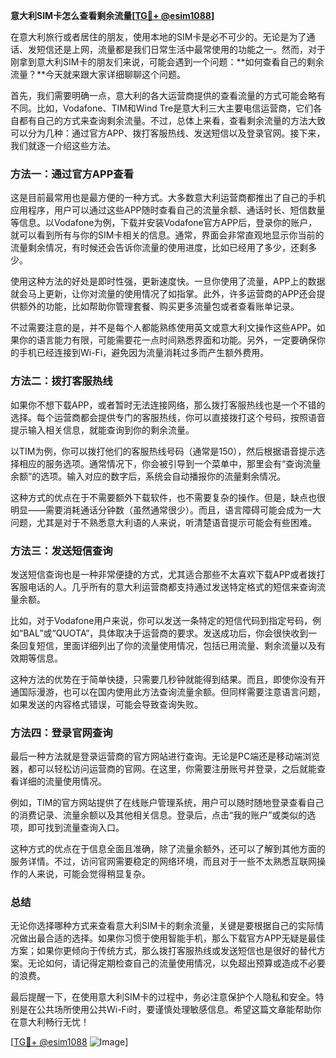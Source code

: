 **意大利SIM卡怎么查看剩余流量[[TG💪+ @esim1088](https://t.me/s/esim1088)]**

在意大利旅行或者居住的朋友，使用本地的SIM卡是必不可少的。无论是为了通话、发短信还是上网，流量都是我们日常生活中最常使用的功能之一。然而，对于刚拿到意大利SIM卡的朋友们来说，可能会遇到一个问题：**如何查看自己的剩余流量？**今天就来跟大家详细聊聊这个问题。

首先，我们需要明确一点，意大利的各大运营商提供的查看流量的方式可能会略有不同。比如，Vodafone、TIM和Wind Tre是意大利三大主要电信运营商，它们各自都有自己的方式来查询剩余流量。不过，总体上来看，查看剩余流量的方法大致可以分为几种：通过官方APP、拨打客服热线、发送短信以及登录官网。接下来，我们就逐一介绍这些方法。

### 方法一：通过官方APP查看

这是目前最常用也是最方便的一种方式。大多数意大利运营商都推出了自己的手机应用程序，用户可以通过这些APP随时查看自己的流量余额、通话时长、短信数量等信息。以Vodafone为例，下载并安装Vodafone官方APP后，登录你的账户，就可以看到所有与你的SIM卡相关的信息。通常，界面会非常直观地显示你当前的流量剩余情况，有时候还会告诉你流量的使用进度，比如已经用了多少，还剩多少。

使用这种方法的好处是即时性强，更新速度快。一旦你使用了流量，APP上的数据就会马上更新，让你对流量的使用情况了如指掌。此外，许多运营商的APP还会提供额外的功能，比如帮助你管理套餐、购买更多流量包或者查看账单记录。

不过需要注意的是，并不是每个人都能熟练使用英文或意大利文操作这些APP。如果你的语言能力有限，可能需要花一点时间熟悉界面和功能。另外，一定要确保你的手机已经连接到Wi-Fi，避免因为流量消耗过多而产生额外费用。

### 方法二：拨打客服热线

如果你不想下载APP，或者暂时无法连接网络，那么拨打客服热线也是一个不错的选择。每个运营商都会提供专门的客服热线，你可以直接拨打这个号码，按照语音提示输入相关信息，就能查询到你的剩余流量。

以TIM为例，你可以拨打他们的客服热线号码（通常是150），然后根据语音提示选择相应的服务选项。通常情况下，你会被引导到一个菜单中，那里会有“查询流量余额”的选项。输入对应的数字后，系统会自动播报你的流量剩余情况。

这种方式的优点在于不需要额外下载软件，也不需要复杂的操作。但是，缺点也很明显——需要消耗通话分钟数（虽然通常很少）。而且，语言障碍可能会成为一大问题，尤其是对于不熟悉意大利语的人来说，听清楚语音提示可能会有些困难。

### 方法三：发送短信查询

发送短信查询也是一种非常便捷的方式，尤其适合那些不太喜欢下载APP或者拨打客服电话的人。几乎所有的意大利运营商都支持通过发送特定格式的短信来查询流量余额。

比如，对于Vodafone用户来说，你可以发送一条特定的短信代码到指定号码，例如“BAL”或“QUOTA”，具体取决于运营商的要求。发送成功后，你会很快收到一条回复短信，里面详细列出了你的流量使用情况，包括已用流量、剩余流量以及有效期等信息。

这种方法的优势在于简单快捷，只需要几秒钟就能得到结果。而且，即使你没有开通国际漫游，也可以在国内使用此方法查询流量余额。但同样需要注意语言问题，如果发送的内容格式错误，可能会导致查询失败。

### 方法四：登录官网查询

最后一种方法就是登录运营商的官方网站进行查询。无论是PC端还是移动端浏览器，都可以轻松访问运营商的官网。在这里，你需要注册账号并登录，之后就能查看详细的流量使用情况。

例如，TIM的官方网站提供了在线账户管理系统，用户可以随时随地登录查看自己的消费记录、流量余额以及其他相关信息。登录后，点击“我的账户”或类似的选项，即可找到流量查询入口。

这种方式的优点在于信息全面且准确，除了流量余额外，还可以了解到其他方面的服务详情。不过，访问官网需要稳定的网络环境，而且对于一些不太熟悉互联网操作的人来说，可能会觉得稍显复杂。

### 总结

无论你选择哪种方式来查看意大利SIM卡的剩余流量，关键是要根据自己的实际情况做出最合适的选择。如果你习惯于使用智能手机，那么下载官方APP无疑是最佳方案；如果你更倾向于传统方式，那么拨打客服热线或发送短信也是很好的替代方案。无论如何，请记得定期检查自己的流量使用情况，以免超出预算或造成不必要的浪费。

最后提醒一下，在使用意大利SIM卡的过程中，务必注意保护个人隐私和安全。特别是在公共场所使用公共Wi-Fi时，要谨慎处理敏感信息。希望这篇文章能帮助你在意大利畅行无忧！

[[TG💪+ @esim1088](https://t.me/s/esim1088) ![Image](https://i.postimg.cc/4NQfJmqS/Snipaste-2025-05-13-00-14-12.png)]